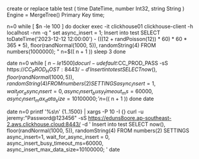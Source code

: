 
create or replace table test
(
  time DateTime,
  number Int32,
  string String
)
Engine = MergeTree()
Primary Key time;

n=0
while [ $n -le 100 ]
do
docker exec -it clickhouse01 clickhouse-client -h localhost -nm -q "
set async_insert = 1;
Insert into test 
SELECT
    toDateTime('2023-12-12 12:00:00') - (((12 + randPoisson(12)) * 60) * 60 * 365 * 5),
    floor(randNormal(1000, 5)),
    randomString(4)
FROM numbers(1000000);
"
n=$(( n + 1 ))
sleep 3
done

date
n=0
while [ $n -le 1500 ]
do
 curl -u default:$CC_PROD_PASS -sS https://$CC_PROD_HOST:8443/ -d '
  Insert into test
  SELECT
    now(),
    floor(randNormal(1000, 5)),
    randomString(4)
  FROM numbers(2)
  SETTINGS async_insert=1, wait_for_async_insert = 0, async_insert_busy_timeout_ms=60000, async_insert_max_data_size=10100000;
 '
 n=$(( n + 1 ))
done
date

date
n=0
printf '%s\n' {1..1500} | xargs -P 10 -I {} curl -u jeremy:"Password@123456" -sS https://eduns8oore.ap-southeast-2.aws.clickhouse.cloud:8443/ -d '
Insert into test
SELECT
  now(),
  floor(randNormal(1000, 5)),
  randomString(4)
FROM numbers(2)
SETTINGS async_insert=1, wait_for_async_insert = 0, async_insert_busy_timeout_ms=60000, async_insert_max_data_size=10100000;
'
date
